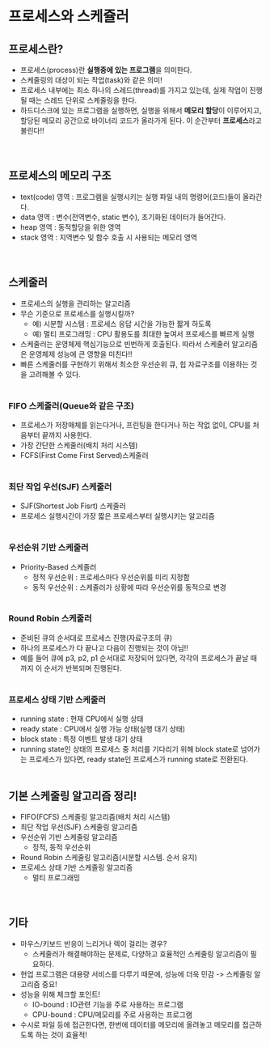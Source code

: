 # 프로세스와 스케쥴러
## 프로세스란?
- 프로세스(process)란 **실행중에 있는 프로그램**을 의미한다.
- 스케줄링의 대상이 되는 작업(task)와 같은 의미!
- 프로세스 내부에는 최소 하나의 스레드(thread)를 가지고 있는데, 실제 작업이 진행될 때는 스레드 단위로 스케줄링을 한다.
- 하드디스크에 있는 프로그램을 실행하면, 실행을 위해서 **메모리 할당**이 이루어지고, 할당된 메모리 공간으로 바이너리 코드가 올라가게 된다. 이 순간부터 **프로세스**라고 불린다!!
<br><br><br>
## 프로세스의 메모리 구조
- text(code) 영역 : 프로그램을 실행시키는 실행 파일 내의 명령어(코드)들이 올라간다.
- data 영역 : 변수(전역변수, static 변수), 초기화된 데이터가 들어간다.
- heap 영역 : 동적할당을 위한 영역
- stack 영역 : 지역변수 및 함수 호출 시 사용되는 메모리 영역
<br><br><br>
## 스케줄러
- 프로세스의 실행을 관리하는 알고리즘
- 무슨 기준으로 프로세스를 실행시킬까?
    - 예) 시분할 시스템 : 프로세스 응답 시간을 가능한 짧게 하도록
    - 예) 멀티 프로그래밍 : CPU 활용도를 최대한 높여서 프로세스를 빠르게 실행
- 스케줄러는 운영체제 핵심기능으로 빈번하게 호출된다. 따라서 스케줄러 알고리즘은 운영체제 성능에 큰 영향을 미친다!!
- 빠른 스케줄러를 구현하기 위해서 최소한 우선순위 큐, 힙 자료구조를 이용하는 것을 고려해볼 수 있다.
<br><br>
### FIFO 스케줄러(Queue와 같은 구조)
- 프로세스가 저장매체를 읽는다거나, 프린팅을 한다거나 하는 작없 없이, CPU를 처음부터 끝까지 사용한다.
- 가장 간단한 스케줄러(배치 처리 시스템)
- FCFS(First Come First Served)스케줄러
<br><br>
### 최단 작업 우선(SJF) 스케줄러
- SJF(Shortest Job Fisrt) 스케줄러
- 프로세스 실행시간이 가장 짧은 프로세스부터 실행시키는 알고리즘
<br><br>
### 우선순위 기반 스케줄러
- Priority-Based 스케줄러
    - 정적 우선순위 : 프로세스마다 우선순위를 미리 지정함
    - 동적 우선순위 : 스케줄러가 상황에 따라 우선순위를 동적으로 변경
<br><br>
### Round Robin 스케줄러
- 준비된 큐의 순서대로 프로세스 진행(자료구조의 큐)
- 하나의 프로세스가 다 끝나고 다음이 진행되는 것이 아님!!
- 예를 들어 큐에 p3, p2, p1 순서대로 저장되어 있다면, 각각의 프로세스가 끝날 때까지 이 순서가 반복되며 진행된다.
<br><br>
### 프로세스 상태 기반 스케줄러
- running state : 현재 CPU에서 실행 상태
- ready state : CPU에서 실행 가능 상태(실행 대기 상태)
- block state : 특정 이벤트 발생 대기 상태
- running state인 상태의 프로세스 중 처리를 기다리기 위해 block state로 넘어가는 프로세스가 있다면, ready state인 프로세스가 running state로 전환된다.
<br><br>
## 기본 스케줄링 알고리즘 정리!
- FIFO(FCFS) 스케줄링 알고리즘(배치 처리 시스템)
- 최단 작업 우선(SJF) 스케줄링 알고리즘
- 우선순위 기반 스케줄링 알고리즘
    - 정적, 동적 우선순위
- Round Robin 스케줄링 알고리즘(시분할 시스템. 순서 유지)
- 프로세스 상태 기반 스케줄링 알고리즘
    - 멀티 프로그래밍
<br><br><br>
## 기타
- 마우스/키보드 반응이 느리거나 렉이 걸리는 경우?
    - 스케줄러가 해결해야하는 문제로, 다양하고 효율적인 스케줄링 알고리즘이 필요하다.
- 현업 프로그램은 대용량 서비스를 다루기 때문에, 성능에 더욱 민감 -> 스케줄링 알고리즘 중요!
- 성능을 위해 체크할 포인트!
    - IO-bound : IO관련 기능을 주로 사용하는 프로그램
    - CPU-bound : CPU/메모리를 주로 사용하는 프로그램
- 수시로 파일 등에 접근한다면, 한번에 데이터를 메모리에 올려놓고 메모리를 접근하도록 하는 것이 효율적!
